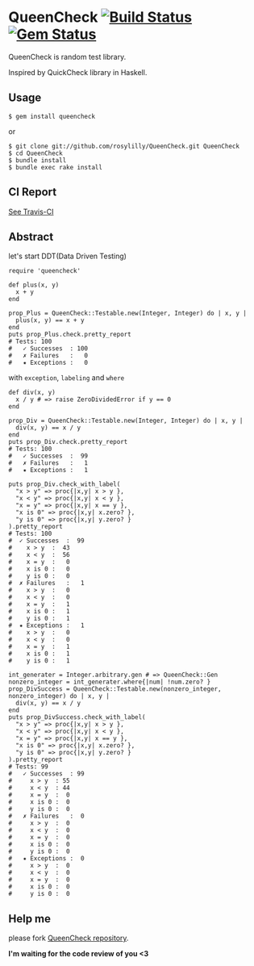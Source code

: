 # QueenCheck [![Build Status](https://secure.travis-ci.org/rosylilly/QueenCheck.png)](http://travis-ci.org/rosylilly/QueenCheck) [![Gem Status](https://gemnasium.com/rosylilly/QueenCheck.png)](https://gemnasium.com/rosylilly/QueenCheck)

QueenCheck is random test library.

Inspired by QuickCheck library in Haskell.

## Usage

    $ gem install queencheck

or

    $ git clone git://github.com/rosylilly/QueenCheck.git QueenCheck
    $ cd QueenCheck
    $ bundle install
    $ bundle exec rake install

## CI Report

[See Travis-CI](http://travis-ci.org/#!/rosylilly/QueenCheck)

## Abstract

let's start DDT(Data Driven Testing)

    require 'queencheck'

    def plus(x, y)
      x + y
    end

    prop_Plus = QueenCheck::Testable.new(Integer, Integer) do | x, y |
      plus(x, y) == x + y
    end
    puts prop_Plus.check.pretty_report
    # Tests: 100
    #   ✓ Successes  : 100
    #   ✗ Failures   :   0
    #   ✷ Exceptions :   0

with `exception`, `labeling` and `where`

    def div(x, y)
      x / y # => raise ZeroDividedError if y == 0
    end

    prop_Div = QueenCheck::Testable.new(Integer, Integer) do | x, y |
      div(x, y) == x / y
    end
    puts prop_Div.check.pretty_report
    # Tests: 100
    #   ✓ Successes  :  99
    #   ✗ Failures   :   1
    #   ✷ Exceptions :   1

    puts prop_Div.check_with_label(
      "x > y" => proc{|x,y| x > y },
      "x < y" => proc{|x,y| x < y },
      "x = y" => proc{|x,y| x == y },
      "x is 0" => proc{|x,y| x.zero? },
      "y is 0" => proc{|x,y| y.zero? }
    ).pretty_report
    # Tests: 100
    #  ✓ Successes  :  99
    #    x > y  :  43
    #    x < y  :  56
    #    x = y  :   0
    #    x is 0 :   0
    #    y is 0 :   0
    #  ✗ Failures   :   1
    #    x > y  :   0
    #    x < y  :   0
    #    x = y  :   1
    #    x is 0 :   1
    #    y is 0 :   1
    #  ✷ Exceptions :   1
    #    x > y  :   0
    #    x < y  :   0
    #    x = y  :   1
    #    x is 0 :   1
    #    y is 0 :   1

    int_generater = Integer.arbitrary.gen # => QueenCheck::Gen
    nonzero_integer = int_generater.where{|num| !num.zero? }
    prop_DivSuccess = QueenCheck::Testable.new(nonzero_integer, nonzero_integer) do | x, y |
      div(x, y) == x / y
    end
    puts prop_DivSuccess.check_with_label(
      "x > y" => proc{|x,y| x > y },
      "x < y" => proc{|x,y| x < y },
      "x = y" => proc{|x,y| x == y },
      "x is 0" => proc{|x,y| x.zero? },
      "y is 0" => proc{|x,y| y.zero? }
    ).pretty_report
    # Tests: 99
    #   ✓ Successes  : 99
    #     x > y  : 55
    #     x < y  : 44
    #     x = y  :  0
    #     x is 0 :  0
    #     y is 0 :  0
    #   ✗ Failures   :  0
    #     x > y  :  0
    #     x < y  :  0
    #     x = y  :  0
    #     x is 0 :  0
    #     y is 0 :  0
    #   ✷ Exceptions :  0
    #     x > y  :  0
    #     x < y  :  0
    #     x = y  :  0
    #     x is 0 :  0
    #     y is 0 :  0

## Help me

please fork [QueenCheck repository](https://github.com/rosylilly/QueenCheck).

__I'm waiting for the code review of you <3__
